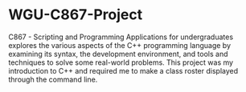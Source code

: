 # WGU-C867-Project
C867 - Scripting and Programming Applications for undergraduates explores the various aspects of the C++ programming language by examining its syntax, the development environment, and tools and techniques to solve some real-world problems. This project was my introduction to C++ and required me to make a class roster displayed through the command line.
